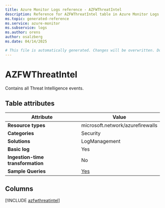 ```yaml
---
title: Azure Monitor Logs reference - AZFWThreatIntel
description: Reference for AZFWThreatIntel table in Azure Monitor Logs.
ms.topic: generated-reference
ms.service: azure-monitor
ms.subservice: logs
ms.author: orens
author: osalzberg
ms.date: 04/14/2025

# This file is automatically generated. Changes will be overwritten. Do not change this file directly.
---
```


# AZFWThreatIntel

Contains all Threat Intelligence events.


## Table attributes

|Attribute|Value|
|---|---|
|**Resource types**|microsoft.network/azurefirewalls|
|**Categories**|Security|
|**Solutions**| LogManagement|
|**Basic log**|Yes|
|**Ingestion-time transformation**|No|
|**Sample Queries**|[Yes](/azure/azure-monitor/reference/queries/azfwthreatintel)|



## Columns
  
[!INCLUDE [azfwthreatintel](~/reusable-content/ce-skilling/azure/includes/azure-monitor/reference/tables/azfwthreatintel-include.md)]
